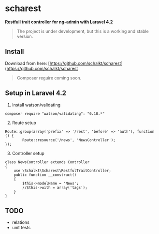# scharest

**Restfull trait controller for ng-admin with Laravel 4.2**

> The project is under development, but this is a working and stable version.


Install
---

Download from here:  [https://github.com/schalkt/scharest](https://github.com/schalkt/scharest
> Composer reguire coming soon.

Setup in Laravel 4.2
---

1. Install watson/validating
```
composer require "watson/validating": "0.10.*"
```
2. Route setup
```
Route::group(array('prefix' => '/rest', 'before' => 'auth'), function () {
        Route::resource('/news', 'NewsController');
});    
```
3. Controller setup
```
class NewsController extends Controller
{
	use \Schalkt\Scharest\RestfulTraitController;
	public function __construct()
	{
		$this->modelName = 'News';
		//$this->with = array('tags');
	}
}
```

TODO
---
- relations
- unit tests